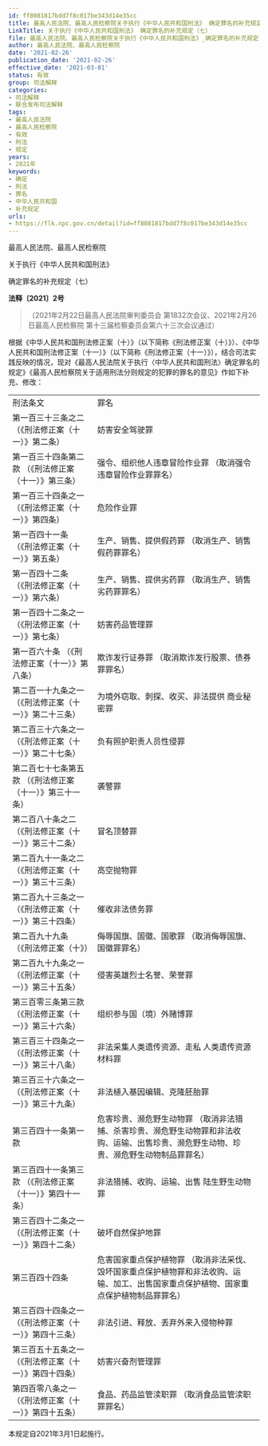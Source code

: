```yaml
---
id: ff8081817bdd7f8c017be343d14e35cc
title: 最高人民法院、最高人民检察院关于执行《中华人民共和国刑法》 确定罪名的补充规定（七）
LinkTitle: 关于执行《中华人民共和国刑法》 确定罪名的补充规定（七）
file: 最高人民法院、最高人民检察院关于执行《中华人民共和国刑法》_确定罪名的补充规定（七）_20210226_ff8081817bdd7f8c017be343d14e35cc.docx
author: 最高人民法院、最高人民检察院
date: '2021-02-26'
publication_date: '2021-02-26'
effective_date: '2021-03-01'
status: 有效
group: 司法解释
categories:
- 司法解释
- 联合发布司法解释
tags:
- 最高人民法院
- 最高人民检察院
- 有效
- 刑法
- 规定
years:
- 2021年
keywords:
- 确定
- 刑法
- 罪名
- 中华人民共和国
- 补充规定
urls:
- https://flk.npc.gov.cn/detail?id=ff8081817bdd7f8c017be343d14e35cc
---
```


最高人民法院、最高人民检察院

关于执行《中华人民共和国刑法》

确定罪名的补充规定（七）

**法释〔2021〕2号**

> （2021年2月22日最高人民法院审判委员会
> 第1832次会议、2021年2月26日最高人民检察院
> 第十三届检察委员会第六十三次会议通过）

根据《中华人民共和国刑法修正案（十）》（以下简称《刑法修正案（十）》）、《中华人民共和国刑法修正案（十一）》（以下简称《刑法修正案（十一）》），结合司法实践反映的情况，现对《最高人民法院关于执行〈中华人民共和国刑法〉确定罪名的规定》《最高人民检察院关于适用刑法分则规定的犯罪的罪名的意见》作如下补充、修改：

|  |  |
| --- | --- |
| 刑法条文 | 罪名 |
| 第一百三十三条之二  （《刑法修正案（十一）》第二条） | 妨害安全驾驶罪 |
| 第一百三十四条第二款  （《刑法修正案（十一）》第三条） | 强令、组织他人违章冒险作业罪  （取消强令违章冒险作业罪罪名） |
| 第一百三十四条之一  （《刑法修正案（十一）》第四条） | 危险作业罪 |
| 第一百四十一条  （《刑法修正案（十一）》第五条） | 生产、销售、提供假药罪  （取消生产、销售假药罪罪名） |
| 第一百四十二条  （《刑法修正案（十一）》第六条） | 生产、销售、提供劣药罪  （取消生产、销售劣药罪罪名） |
| 第一百四十二条之一  （《刑法修正案（十一）》第七条） | 妨害药品管理罪 |
| 第一百六十条  （《刑法修正案（十一）》第八条） | 欺诈发行证券罪  （取消欺诈发行股票、债券罪罪名） |
| 第二百一十九条之一  （《刑法修正案（十一）》第二十三条） | 为境外窃取、刺探、收买、非法提供  商业秘密罪 |
| 第二百三十六条之一  （《刑法修正案（十一）》第二十七条） | 负有照护职责人员性侵罪 |
| 第二百七十七条第五款  （《刑法修正案（十一）》第三十一条） | 袭警罪 |
| 第二百八十条之二  （《刑法修正案（十一）》第三十二条） | 冒名顶替罪 |
| 第二百九十一条之二  （《刑法修正案（十一）》第三十三条） | 高空抛物罪 |
| 第二百九十三条之一  （《刑法修正案（十一）》第三十四条） | 催收非法债务罪 |
| 第二百九十九条  （《刑法修正案（十》） | 侮辱国旗、国徽、国歌罪  （取消侮辱国旗、国徽罪罪名） |
| 第二百九十九条之一  （《刑法修正案（十一）》第三十五条） | 侵害英雄烈士名誉、荣誉罪 |
| 第三百零三条第三款  （《刑法修正案（十一）》第三十六条） | 组织参与国（境）外赌博罪 |
| 第三百三十四条之一  （《刑法修正案（十一）》第三十八条） | 非法采集人类遗传资源、走私  人类遗传资源材料罪 |
| 第三百三十六条之一  （《刑法修正案（十一）》第三十九条） | 非法植入基因编辑、克隆胚胎罪 |
| 第三百四十一条第一款 | 危害珍贵、濒危野生动物罪  （取消非法猎捕、杀害珍贵、濒危野生动物罪和非法收购、运输、出售珍贵、濒危野生动物、珍贵、濒危野生动物制品罪罪名） |
| 第三百四十一条第三款  （《刑法修正案（十一）》第四十一条） | 非法猎捕、收购、运输、出售  陆生野生动物罪 |
| 第三百四十二条之一  （《刑法修正案（十一）》第四十二条） | 破坏自然保护地罪 |
| 第三百四十四条 | 危害国家重点保护植物罪  （取消非法采伐、毁坏国家重点保护植物罪和非法收购、运输、加工、出售国家重点保护植物、国家重点保护植物制品罪罪名） |
| 第三百四十四条之一  （《刑法修正案（十一）》第四十三条） | 非法引进、释放、丢弃外来入侵物种罪 |
| 第三百五十五条之一  （《刑法修正案（十一）》第四十四条） | 妨害兴奋剂管理罪 |
| 第四百零八条之一  （《刑法修正案（十一）》第四十五条） | 食品、药品监管渎职罪  （取消食品监管渎职罪罪名） |

本规定自2021年3月1日起施行。
